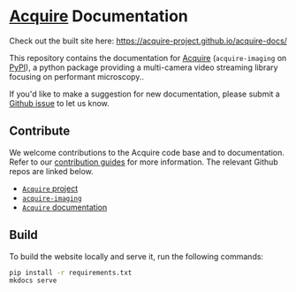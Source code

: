 # [Acquire](https://github.com/acquire-project/acquire-python) Documentation

Check out the built site here: https://acquire-project.github.io/acquire-docs/

This repository contains the documentation for [Acquire](https://github.com/acquire-project/acquire-python) (`acquire-imaging` on [PyPI](https://pypi.org/project/acquire-imaging/)), a python package providing a multi-camera video streaming library focusing on performant microscopy..

If you'd like to make a suggestion for new documentation, please submit a [Github issue](https://github.com/acquire-project/acquire-docs/issues/new) to let us know.

## Contribute

We welcome contributions to the Acquire code base and to documentation. Refer to our [contribution guides](https://acquire-project.github.io/acquire-docs/for_contributors/) for more information. The relevant Github repos are linked below.

- [`Acquire` project](https://github.com/acquire-project)
- [`acquire-imaging`](https://github.com/acquire-project/acquire-python)
- [`Acquire` documentation](https://github.com/acquire-project/acquire-docs)

## Build

To build the website locally and serve it, run the following commands:

```bash
pip install -r requirements.txt
mkdocs serve
```
